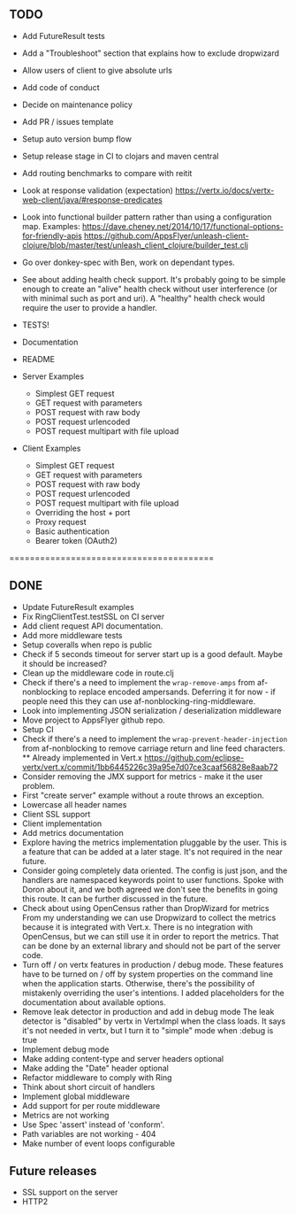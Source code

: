 
## TODO

- Add FutureResult tests
- Add a "Troubleshoot" section that explains how to exclude dropwizard 
- Allow users of client to give absolute urls
- Add code of conduct
- Decide on maintenance policy
- Add PR / issues template
- Setup auto version bump flow
- Setup release stage in CI to clojars and maven central  
- Add routing benchmarks to compare with reitit 
- Look at response validation (expectation)
https://vertx.io/docs/vertx-web-client/java/#response-predicates
- Look into functional builder pattern rather than using a configuration map.
Examples:
https://dave.cheney.net/2014/10/17/functional-options-for-friendly-apis
https://github.com/AppsFlyer/unleash-client-clojure/blob/master/test/unleash_client_clojure/builder_test.clj
- Go over donkey-spec with Ben, work on dependant types.  
- See about adding health check support.
It's probably going to be simple enough to create an "alive" health check
without user interference (or with minimal such as port and uri).
A "healthy" health check would require the user to provide a handler. 
- TESTS!
- Documentation
- README
- Server Examples
    - Simplest GET request
    - GET request with parameters
    - POST request with raw body
    - POST request urlencoded
    - POST request multipart with file upload

- Client Examples
    - Simplest GET request
    - GET request with parameters
    - POST request with raw body
    - POST request urlencoded
    - POST request multipart with file upload
    - Overriding the host + port
    - Proxy request
    - Basic authentication
    - Bearer token (OAuth2)


========================================

## DONE
- Update FutureResult examples
- Fix RingClientTest.testSSL on CI server 
- Add client request API documentation. 
- Add more middleware tests
- Setup coveralls when repo is public
- Check if 5 seconds timeout for server start up is a good default. Maybe it should be increased?
- Clean up the middleware code in route.clj
- Check if there's a need to implement the `wrap-remove-amps` from af-nonblocking
to replace encoded ampersands.
Deferring it for now - if people need this they can use af-nonblocking-ring-middleware.
- Look into implementing JSON serialization / deserialization middleware
- Move project to AppsFlyer github repo.
- Setup CI
- Check if there's a need to implement the `wrap-prevent-header-injection` from af-nonblocking
to remove carriage return and line feed characters. ** Already implemented in Vert.x
https://github.com/eclipse-vertx/vert.x/commit/1bb6445226c39a95e7d07ce3caaf56828e8aab72
- Consider removing the JMX support for metrics - make it the user problem.
- First "create server" example without a route throws an exception.
- Lowercase all header names
- Client SSL support
- Client implementation
- Add metrics documentation
- Explore having the metrics implementation pluggable by the user.
This is a feature that can be added at a later stage. It's not required in the near future.
- Consider going completely data oriented. The config is just json, and the handlers 
are namespaced keywords point to user functions.
Spoke with Doron about it, and we both agreed we don't see the benefits in going this route.
It can be further discussed in the future. 
- Check about using OpenCensus rather than DropWizard for metrics
From my understanding we can use Dropwizard to collect the metrics because it is 
integrated with Vert.x. There is no integration with OpenCensus, but we can still use it
in order to report the metrics. That can be done by an external library and should not be
part of the server code.
- Turn off / on vertx features in production / debug mode.
These features have to be turned on / off by system properties on the command line
when the application starts. Otherwise, there's the possibility of mistakenly overriding
the user's intentions. I added placeholders for the documentation about available options.
- Remove leak detector in production and add in debug mode
The leak detector is "disabled" by vertx in VertxImpl when the class loads.
It says it's not needed in vertx, but I turn it to "simple" mode when :debug is true  
- Implement debug mode
- Make adding content-type and server headers optional
- Make adding the "Date" header optional
- Refactor middleware to comply with Ring
- Think about short circuit of handlers
- Implement global middleware
- Add support for per route middleware 
- Metrics are not working
- Use Spec 'assert' instead of 'conform'.
- Path variables are not working - 404
- Make number of event loops configurable


## Future releases
- SSL support on the server
- HTTP2
